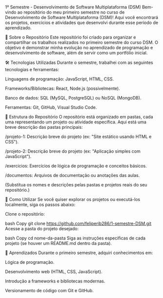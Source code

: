 1º Semestre - Desenvolvimento de Software Multiplataforma (DSM)
Bem-vindo ao repositório do meu primeiro semestre no curso de Desenvolvimento de Software Multiplataforma (DSM)! Aqui você encontrará os projetos, exercícios e atividades que desenvolvi durante esse período de aprendizado.

📂 Sobre o Repositório
Este repositório foi criado para organizar e compartilhar os trabalhos realizados no primeiro semestre do curso DSM. O objetivo é demonstrar minha evolução no aprendizado de programação e desenvolvimento de software, além de servir como um portfólio inicial.

🛠️ Tecnologias Utilizadas
Durante o semestre, trabalhei com as seguintes tecnologias e ferramentas:

Linguagens de programação: JavaScript, HTML, CSS.

Frameworks/Bibliotecas: React, Node.js (possivelmente).

Banco de dados: SQL (MySQL, PostgreSQL) ou NoSQL (MongoDB).

Ferramentas: Git, GitHub, Visual Studio Code.

📁 Estrutura do Repositório
O repositório está organizado em pastas, cada uma representando um projeto ou atividade específica. Aqui está uma breve descrição das pastas principais:

/projeto-1: Descrição breve do projeto (ex: "Site estático usando HTML e CSS").

/projeto-2: Descrição breve do projeto (ex: "Aplicação simples com JavaScript").

/exercicios: Exercícios de lógica de programação e conceitos básicos.

/documentos: Arquivos de documentação ou anotações das aulas.

(Substitua os nomes e descrições pelas pastas e projetos reais do seu repositório.)

🚀 Como Utilizar
Se você quiser explorar os projetos ou executá-los localmente, siga os passos abaixo:

Clone o repositório:

bash
Copy
git clone https://github.com/feliperib286/1-semestre-DSM.git
Acesse a pasta do projeto desejado:

bash
Copy
cd nome-da-pasta
Siga as instruções específicas de cada projeto (se houver um README.md dentro da pasta).

📝 Aprendizados
Durante o primeiro semestre, adquiri conhecimentos em:

Lógica de programação.

Desenvolvimento web (HTML, CSS, JavaScript).

Introdução a frameworks e bibliotecas modernas.

Versionamento de código com Git e GitHub.
